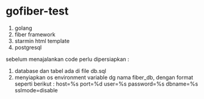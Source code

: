 # gofiber-test

1. golang
2. fiber framework
3. starmin html template
4. postgresql

sebelum menajalankan code perlu dipersiapkan :
1. database dan tabel ada di file db.sql
2. menyiapkan os environment variable dg nama fiber_db, dengan format seperti berikut :
host=%s port=%d user=%s password=%s dbname=%s sslmode=disable
